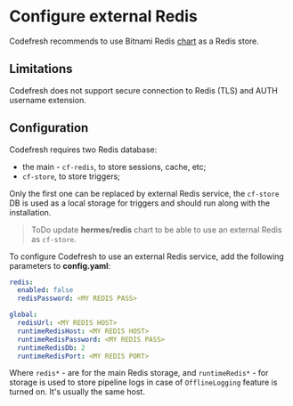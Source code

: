 # Configure external Redis

Codefresh recommends to use Bitnami Redis [chart](https://github.com/bitnami/charts/tree/master/bitnami/redis) as a Redis store.

## Limitations

Codefresh does not support secure connection to Redis (TLS) and AUTH username extension.

## Configuration

Codefresh requires two Redis database:

- the main - `cf-redis`, to store sessions, cache, etc;
- `cf-store`, to store triggers;
  
Only the first one can be replaced by external Redis service,
the `cf-store` DB is used as a local storage for triggers and should run along with the installation.

>ToDo
update __hermes/redis__ chart to be able to use an external Redis as `cf-store`.

To configure Codefresh to use an external Redis service, add the following parameters to __config.yaml__:

```yaml
redis:
  enabled: false
  redisPassword: <MY REDIS PASS>

global:
  redisUrl: <MY REDIS HOST>
  runtimeRedisHost: <MY REDIS HOST>
  runtimeRedisPassword: <MY REDIS PASS>
  runtimeRedisDb: 2
  runtimeRedisPort: <MY REDIS PORT>
```

Where `redis*` - are for the main Redis storage, and `runtimeRedis*` - for storage is used to store pipeline logs in case of `OfflineLogging` feature is turned on.
It's usually the same host.
